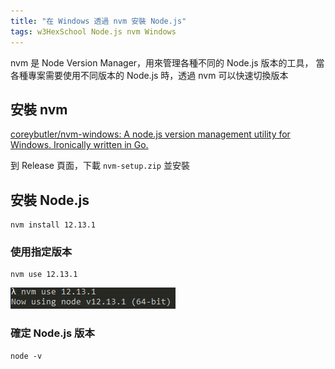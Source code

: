 ```yaml
---
title: "在 Windows 透過 nvm 安裝 Node.js"
tags: w3HexSchool Node.js nvm Windows
---
```


nvm 是 Node Version Manager，用來管理各種不同的 Node.js 版本的工具，
當各種專案需要使用不同版本的 Node.js 時，透過 nvm 可以快速切換版本

## 安裝 nvm
[coreybutler/nvm-windows: A node.js version management utility for Windows. Ironically written in Go.](https://github.com/coreybutler/nvm-windows)

到 Release 頁面，下載 ```nvm-setup.zip``` 並安裝

## 安裝 Node.js

```shell
nvm install 12.13.1
```

### 使用指定版本

```shell
nvm use 12.13.1
```

![](/assets/images/2020-03-21/2020-03-09_14-20-05.png)

### 確定 Node.js 版本

```shell
node -v
```
